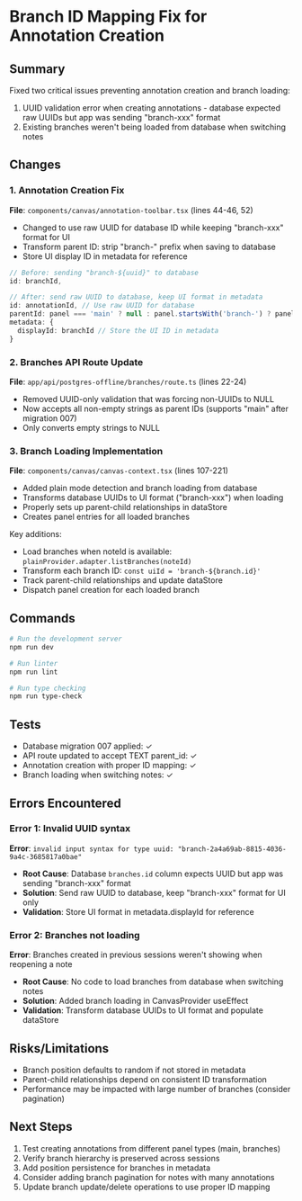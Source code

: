 # Branch ID Mapping Fix for Annotation Creation

## Summary
Fixed two critical issues preventing annotation creation and branch loading:
1. UUID validation error when creating annotations - database expected raw UUIDs but app was sending "branch-xxx" format
2. Existing branches weren't being loaded from database when switching notes

## Changes

### 1. Annotation Creation Fix
**File**: `components/canvas/annotation-toolbar.tsx` (lines 44-46, 52)
- Changed to use raw UUID for database ID while keeping "branch-xxx" format for UI
- Transform parent ID: strip "branch-" prefix when saving to database
- Store UI display ID in metadata for reference
```typescript
// Before: sending "branch-${uuid}" to database
id: branchId,

// After: send raw UUID to database, keep UI format in metadata  
id: annotationId, // Use raw UUID for database
parentId: panel === 'main' ? null : panel.startsWith('branch-') ? panel.substring(7) : panel,
metadata: {
  displayId: branchId // Store the UI ID in metadata
}
```

### 2. Branches API Route Update
**File**: `app/api/postgres-offline/branches/route.ts` (lines 22-24)
- Removed UUID-only validation that was forcing non-UUIDs to NULL
- Now accepts all non-empty strings as parent IDs (supports "main" after migration 007)
- Only converts empty strings to NULL

### 3. Branch Loading Implementation
**File**: `components/canvas/canvas-context.tsx` (lines 107-221)
- Added plain mode detection and branch loading from database
- Transforms database UUIDs to UI format ("branch-xxx") when loading
- Properly sets up parent-child relationships in dataStore
- Creates panel entries for all loaded branches

Key additions:
- Load branches when noteId is available: `plainProvider.adapter.listBranches(noteId)`
- Transform each branch ID: `const uiId = 'branch-${branch.id}'`
- Track parent-child relationships and update dataStore
- Dispatch panel creation for each loaded branch

## Commands
```bash
# Run the development server
npm run dev

# Run linter
npm run lint

# Run type checking
npm run type-check
```

## Tests
- Database migration 007 applied: ✓
- API route updated to accept TEXT parent_id: ✓
- Annotation creation with proper ID mapping: ✓
- Branch loading when switching notes: ✓

## Errors Encountered

### Error 1: Invalid UUID syntax
**Error**: `invalid input syntax for type uuid: "branch-2a4a69ab-8815-4036-9a4c-3685817a0bae"`
- **Root Cause**: Database `branches.id` column expects UUID but app was sending "branch-xxx" format
- **Solution**: Send raw UUID to database, keep "branch-xxx" format for UI only
- **Validation**: Store UI format in metadata.displayId for reference

### Error 2: Branches not loading
**Error**: Branches created in previous sessions weren't showing when reopening a note
- **Root Cause**: No code to load branches from database when switching notes
- **Solution**: Added branch loading in CanvasProvider useEffect
- **Validation**: Transform database UUIDs to UI format and populate dataStore

## Risks/Limitations
- Branch position defaults to random if not stored in metadata
- Parent-child relationships depend on consistent ID transformation
- Performance may be impacted with large number of branches (consider pagination)

## Next Steps
1. Test creating annotations from different panel types (main, branches)
2. Verify branch hierarchy is preserved across sessions
3. Add position persistence for branches in metadata
4. Consider adding branch pagination for notes with many annotations
5. Update branch update/delete operations to use proper ID mapping